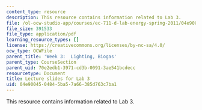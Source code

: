 ```yaml
---
content_type: resource
description: This resource contains information related to Lab 3.
file: /ol-ocw-studio-app/courses/ec-711-d-lab-energy-spring-2011/04e9004504845ba57a66385d763c7ba1_MITEC_711S11_lab3_pres.pdf
file_size: 391533
file_type: application/pdf
learning_resource_types: []
license: https://creativecommons.org/licenses/by-nc-sa/4.0/
ocw_type: OCWFile
parent_title: 'Week 3:  Lighting, Biogas'
parent_type: CourseSection
parent_uid: 70e2edb1-3971-cd3b-0091-3ae541bcdecc
resourcetype: Document
title: Lecture slides for Lab 3
uid: 04e90045-0484-5ba5-7a66-385d763c7ba1
---
```

This resource contains information related to Lab 3.
